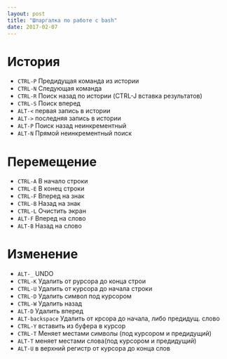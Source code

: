 ```yaml
---
layout: post
title: "Шпаргалка по работе с bash"
date: 2017-02-07
---
```

# История
* `CTRL-P`	Предидущая команда из истории
* `CTRL-N`	Следующая команда
* `CTRL-R`	Поиск назад по истории (CTRL-J вставка результатов)
* `CTRL-S`	Поиск вперед
* `ALT-<`	первая запись в истории
* `ALT->`	последняя запись в истории
* `ALT-P`	Поиск назад неинкрементный
* `ALT-N`	Прямой неинкрементный поиск

# Перемещение
* `CTRL-A`	В начало строки
* `CTRL-E`	В конец строки
* `CTRL-F`	Вперед на знак
* `CTRL-B`	Назад на знак
* `CTRL-L`	Очистить экран
* `ALT-F`	Вперед на слово
* `ALT-B`	Назад на слово

# Изменение
* `ALT-_`	UNDO
* `CTRL-K`	Удалить от рурсора до конца строи
* `CTRL-U`	Удалить от курсора до начала строки
* `CTRL-D`	Удалить символ под курсором
* `CTRL-W`	Удалить назад
* `ALT-D`	Удалить вперед
* `ALT-backspace`	Удалить от крсора до начала, либо предидущ. слово
* `CTRL-Y`	вставить из буфера в курсор
* `CTRL-T`	Меняет местами символы (под курсором и предидущий)
* `ALT-T`	меняет местами слова(под курсором и предидущий)
* `ALT-U`	в верхний регистр от курсора до конца слов